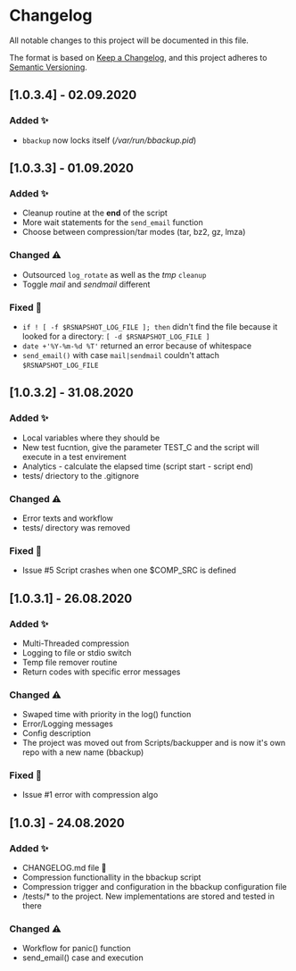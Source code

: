 # Changelog
All notable changes to this project will be documented in this file.

The format is based on [Keep a Changelog](https://keepachangelog.com/en/1.0.0/),
and this project adheres to [Semantic Versioning](https://semver.org/spec/v2.0.0.html).

## [1.0.3.4] - 02.09.2020
### Added ✨
- `bbackup` now locks itself (*/var/run/bbackup.pid*)


## [1.0.3.3] - 01.09.2020
### Added ✨
- Cleanup routine at the **end** of the script
- More wait statements for the `send_email` function
- Choose between compression/tar modes (tar, bz2, gz, lmza)

### Changed ⚠️
- Outsourced `log_rotate` as well as the *tmp* `cleanup`
- Toggle *mail* and *sendmail* different

### Fixed 🐞
- `if ! [ -f $RSNAPSHOT_LOG_FILE ]; then` didn't find the file because it looked for a directory: `[ -d $RSNAPSHOT_LOG_FILE ]`
- `date +'%Y-%m-%d %T'` returned an error because of whitespace
- `send_email()` with case `mail|sendmail` couldn't attach `$RSNAPSHOT_LOG_FILE`


## [1.0.3.2] - 31.08.2020
### Added ✨
- Local variables where they should be
- New test fucntion, give the parameter TEST_C and the script will execute in a test envirement
- Analytics - calculate the elapsed time (script start - script end)
- tests/ driectory to the .gitignore

### Changed ⚠️
- Error texts and workflow
- tests/ directory was removed

### Fixed 🐞
- Issue #5 Script crashes when one $COMP_SRC is defined


## [1.0.3.1] - 26.08.2020
### Added ✨
- Multi-Threaded compression
- Logging to file or stdio switch
- Temp file remover routine
- Return codes with specific error messages

### Changed ⚠️
- Swaped time with priority in the log() function
- Error/Logging messages
- Config description
- The project was moved out from Scripts/backupper and is now it's own repo with a new name (bbackup)

### Fixed 🐞
- Issue #1 error with compression algo


## [1.0.3] - 24.08.2020
### Added ✨
- CHANGELOG.md file 🥳
- Compression functionallity in the bbackup script
- Compression trigger and configuration in the bbackup configuration file
- /tests/* to the project. New implementations are stored and tested in there

### Changed ⚠️
- Workflow for panic() function
- send_email() case and execution
